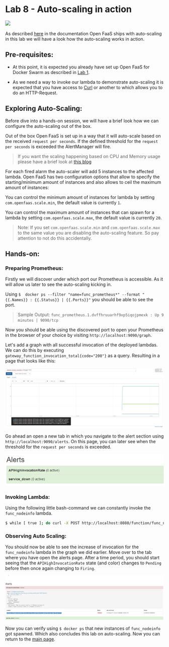 # Lab 8 - Auto-scaling in action

<img src="https://github.com/openfaas/media/raw/master/OpenFaaS_Magnet_3_1_png.png" width="500px"></img>

As described [here](http://docs.openfaas.com/architecture/autoscaling/) in the documentation Open FaaS ships with auto-scaling in this lab we will have a look how the auto-scaling works in action.

## Pre-requisites:

* At this point, it is expected you already have set up Open FaaS for Docker Swarm as described in [Lab 1](https://github.com/openfaas/workshop/blob/master/lab1.md).

* As we need a way to invoke our lambda to demonstrate auto-scaling it is expected that you have access to [Curl](http://macappstore.org/curl/) or another to which allows you to do an HTTP-Request.


## Exploring Auto-Scaling:

Before dive into a hands-on session, we will have a brief look how we can configure the auto-scaling out of the box. 

Out of the box Open FaaS is set up in a way that it will auto-scale based on the received `request per seconds`. If the defined threshold for the `request per seconds` is exceeded the AlertManager will fire. 

> If you want the scaling happening based on CPU and Memory usage please have a brief look at [this blog](https://stefanprodan.com/2018/kubernetes-scaleway-baremetal-arm-terraform-installer/#horizontal-pod-autoscaling)

For each fired alarm the auto-scaler will add 5 instances to the affected lambda. Open FaaS has two configuration options that allow to specify the starting/minimum amount of instances and also allows to ceil the maximum amount of instances:

You can control the minimum amount of instances for lambda by setting `com.openfaas.scale.min`, the default value is currently `1`. 

You can control the maximum amount of instances that can spawn for a lambda by setting `com.openfaas.scale.max`, the default value is currently `20`. 

> Note: If you set `com.openfaas.scale.min` and `com.openfaas.scale.max` to the same value you are disabling the auto-scaling feature. So pay attention to not do this accidentally. 

## Hands-on:

### Preparing Prometheus:

Firstly we will discover under which port our Prometheus is accessible. As it will allow us later to see the auto-scaling kicking in.

Using  `$  docker ps --filter "name=func_prometheus*" --format "{{.Names}} : {{.Status}} | {{.Ports}}"` you should be able to see the port.

> Sample Output: `func_prometheus.1.dvffhruuarhf9xp5iqojpmexk : Up 9 minutes | 9090/tcp`

Now you should be able using the discovered port to open your Prometheus in the browser of your choice by visiting `http://localhost:9090/graph`. 

 Let's add a graph with all successful invocation of the deployed lambdas. We can do this by executing `gateway_function_invocation_total{code="200"}` as a query. Resulting in a page that looks like this: 

 ![](./screenshot/prometheus_graph.png)

 Go ahead an open a new tab in which you navigate to the alert section using `http://localhost:9090/alerts`. On this page, you can later see when the threshold for the `request per seconds` is exceeded.

 ![](./screenshot/prometheus_alerts.png)

 ### Invoking Lambda:

 Using the following little bash-command we can constantly invoke the `func_nodeinfo` lambda.

 ```bash
$ while [ true ]; do curl -X POST http://localhost:8080/function/func_nodeinfo; done;
 ```

### Observing Auto Scaling:

You should now be able to see the increase of invocation for the `func_nodeinfo` lambda in the graph we did earlier. Move over to the tab where you have open the alerts page. After a time period, you should start seeing that the `APIHighInvocationRate` state (and color) changes to `Pending` before then once again changing to `Firing`.

 ![](./screenshot/prometheus_firing.png)

Now you can verify using `$ docker ps` that new instances of `func_nodeinfo` got spawned. Which also concludes this lab on auto-scaling. Now you can return to the [main page](./README.md).
